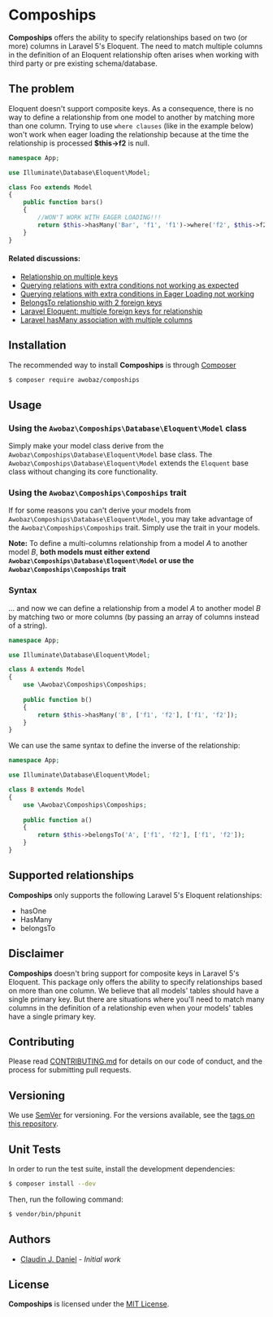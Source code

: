 Compoships
==========

**Compoships** offers the ability to specify relationships based on two (or more) columns in Laravel 5's Eloquent. The need to match multiple columns in the definition of an Eloquent relationship often arises when working with third party or pre existing schema/database. 

## The problem

Eloquent doesn't support composite keys. As a consequence, there is no way to define a relationship from one model to another by matching more than one column. Trying to use `where clauses` (like in the example below) won't work when eager loading the relationship because at the time the relationship is processed **$this->f2** is null. 

```php
namespace App;

use Illuminate\Database\Eloquent\Model;

class Foo extends Model
{
    public function bars()
    {
        //WON'T WORK WITH EAGER LOADING!!!
        return $this->hasMany('Bar', 'f1', 'f1')->where('f2', $this->f2);
    }
}
```

#### Related discussions:

* [Relationship on multiple keys](https://laracasts.com/discuss/channels/eloquent/relationship-on-multiple-keys)
* [Querying relations with extra conditions not working as expected](https://github.com/laravel/framework/issues/1272)
* [Querying relations with extra conditions in Eager Loading not working](https://github.com/laravel/framework/issues/19488)
* [BelongsTo relationship with 2 foreign keys](https://laravel.io/forum/08-02-2014-belongsto-relationship-with-2-foreign-keys)
* [Laravel Eloquent: multiple foreign keys for relationship](https://stackoverflow.com/questions/48077890/laravel-eloquent-multiple-foreign-keys-for-relationship/49834070#49834070)
* [Laravel hasMany association with multiple columns](https://stackoverflow.com/questions/32471084/laravel-hasmany-association-with-multiple-columns)

## Installation

The recommended way to install **Compoships** is through [Composer](http://getcomposer.org/)

```bash
$ composer require awobaz/compoships
```
## Usage

### Using the `Awobaz\Compoships\Database\Eloquent\Model` class

Simply make your model class derive from the `Awobaz\Compoships\Database\Eloquent\Model` base class. The `Awobaz\Compoships\Database\Eloquent\Model` extends the `Eloquent` base class without changing its core functionality.

### Using the `Awobaz\Compoships\Compoships` trait

If for some reasons you can't derive your models from `Awobaz\Compoships\Database\Eloquent\Model`, you may take advantage of the `Awobaz\Compoships\Compoships` trait. Simply use the trait in your models.
 
**Note:** To define a multi-columns relationship from a model *A* to another model *B*, **both models must either extend `Awobaz\Compoships\Database\Eloquent\Model` or use the `Awobaz\Compoships\Compoships` trait**

### Syntax

... and now we can define a relationship from a model *A* to another model *B* by matching two or more columns (by passing an array of columns instead of a string). 

```php
namespace App;

use Illuminate\Database\Eloquent\Model;

class A extends Model
{
    use \Awobaz\Compoships\Compoships;
    
    public function b()
    {
        return $this->hasMany('B', ['f1', 'f2'], ['f1', 'f2']);
    }
}
```

We can use the same syntax to define the inverse of the relationship:

```php
namespace App;

use Illuminate\Database\Eloquent\Model;

class B extends Model
{
    use \Awobaz\Compoships\Compoships;
    
    public function a()
    {
        return $this->belongsTo('A', ['f1', 'f2'], ['f1', 'f2']);
    }
}
```

## Supported relationships

**Compoships** only supports the following Laravel 5's Eloquent relationships:

* hasOne
* HasMany
* belongsTo

## Disclaimer

**Compoships** doesn't bring support for composite keys in Laravel 5's Eloquent. This package only offers the ability to specify relationships based on more than one column. We believe that all models' tables should have a single primary key. But there are situations where you'll need to match many columns in the definition of a relationship even when your models' tables have a single primary key.

## Contributing

Please read [CONTRIBUTING.md](https://github.com/topclaudy/compoships/blob/master/CONTRIBUTING.md) for details on our code of conduct, and the process for submitting pull requests.

## Versioning

We use [SemVer](http://semver.org/) for versioning. For the versions available, see the [tags on this repository](https://github.com/topclaudy/compoships/tags).

## Unit Tests

In order to run the test suite, install the development dependencies:

```bash
$ composer install --dev
```

Then, run the following command:

```bash
$ vendor/bin/phpunit
```

## Authors

* [Claudin J. Daniel](https://github.com/topclaudy) - *Initial work*

## License

**Compoships** is licensed under the [MIT License](http://opensource.org/licenses/MIT).